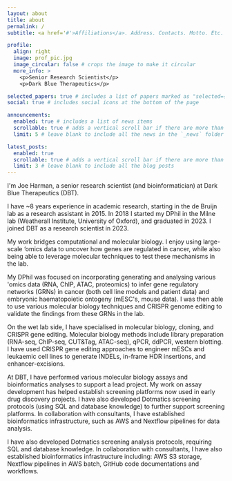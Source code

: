 ```yaml
---
layout: about
title: about
permalink: /
subtitle: <a href='#'>Affiliations</a>. Address. Contacts. Motto. Etc.

profile:
  align: right
  image: prof_pic.jpg
  image_circular: false # crops the image to make it circular
  more_info: >
    <p>Senior Research Scientist</p>
    <p>Dark Blue Therapeutics</p>

selected_papers: true # includes a list of papers marked as "selected={true}"
social: true # includes social icons at the bottom of the page

announcements:
  enabled: true # includes a list of news items
  scrollable: true # adds a vertical scroll bar if there are more than 3 news items
  limit: 5 # leave blank to include all the news in the `_news` folder

latest_posts:
  enabled: true
  scrollable: true # adds a vertical scroll bar if there are more than 3 new posts items
  limit: 3 # leave blank to include all the blog posts
---
```


I'm Joe Harman, a senior research scientist (and bioinformatician) at Dark Blue Therapeutics (DBT). 

I have ~8 years experience in academic research, starting in the de Bruijn lab as a research assistant in 2015. In 2018 I started my DPhil in the Milne lab (Weatherall Institute, University of Oxford), and graduated in 2023. I joined DBT as a research scientist in 2023.

My work bridges computational and molecular biology. I enjoy using large-scale ‘omics data to uncover how genes are regulated in cancer, while also being able to leverage molecular techniques to test these mechanisms in the lab. 

My DPhil was focused on incorporating generating and analysing various 'omics data (RNA, ChIP, ATAC, proteomics) to infer gene regulatory networks (GRNs) in cancer (both cell line models and patient data) and embryonic haematopoietic ontogeny (mESC's, mouse data). I was then able to use various molecular biology techniques and CRISPR genome editing to validate the findings from these GRNs in the lab.


On the wet lab side, I have specialised in molecular biology, cloning, and CRISPR gene editing. Molecular biology methods include library preparation (RNA-seq, ChIP-seq, CUT&Tag, ATAC-seq), qPCR, ddPCR, western blotting. I have used CRISPR gene editing approaches to engineer mESCs and leukaemic cell lines to generate INDELs, in-frame HDR insertions, and enhancer-excisions.

At DBT, I have performed various molecular biology assays and bioinformatics analyses to support a lead project. My work on assay development has helped establish screening platforms now used in early drug discovery projects. I have also developed Dotmatics screening protocols (using SQL and database knowledge) to further support screening platforms. In collaboration with consultants, I have established bioinformatics infrastructure, such as AWS and Nextflow pipelines for data analysis. 

I have also developed Dotmatics screening analysis protocols, requiring SQL and database knowledge. In collaboration with consultants, I have also established bioinformatics infrastructure including: AWS S3 storage, Nextflow pipelines in AWS batch, GitHub code documentations and workflows. 